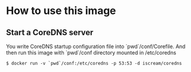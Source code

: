 # How to use this image
## Start a CoreDNS server
You write CoreDNS startup configuration file into \`pwd\`/conf/Corefile.
And then run this image with \`pwd\`/conf directory mounted in /etc/coredns

```
$ docker run -v `pwd`/conf:/etc/coredns -p 53:53 -d iscream/coredns
```

